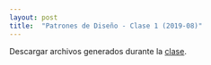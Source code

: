 ```yaml
---
layout: post
title:  "Patrones de Diseño - Clase 1 (2019-08)"
---
```


Descargar archivos generados durante la [clase].

[clase]: /assets/201908PdD-c1.zip

